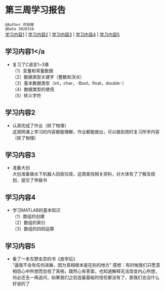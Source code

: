# 第三周学习报告  
`@Author 邓张稼`  
`@Date 2020316`  
[学习内容1](#1) | [学习内容2](#2) | [学习内容3](#3) | [学习内容4](#4) | [学习内容5](#5)


## <a id='1'>学习内容1</a
* 复习了C语言1~3章               
  （1）变量和常量数据              
  （2）数据类型关键字（整数和浮点）                 
  （3）基本数据类型（int，char，-Bool，float，double··）           
  （4）数据类型的使用             
  （5）转义字符

## <a id='2'>学习内容2</a>
* 认真完成了作业（除了物理）          
   这周网课上学习的内容都能理解，作业都能做出，可以做到周时复习所学内容（除了物理）

## <a id='3'>学习内容3</a>
* 准备大创               
  大创准备做水下机器人回收垃圾，这周查找相关资料，对大体有了了解及规划，提交了申报书

## <a id='4'>学习内容4</a>
* 学习MATLAB的基本知识             
  （1）数组的创建          
  （2）数组的索引            
  （3）数组的四则运算           

## <a id='5'>学习内容5</a>
* 看了一本东野圭吾的书《放学后》        
  “逼我不会有任何进展，因为真相根本是在别的地方”
 感想：有时候我们只愿意相信心中所想而忽视了真相，既然心有答案，也知道解释无法改变内心所想，何必还去一再追问，如果我们之前连最基础的信任都没有了，那我们也没什么好说的了  

